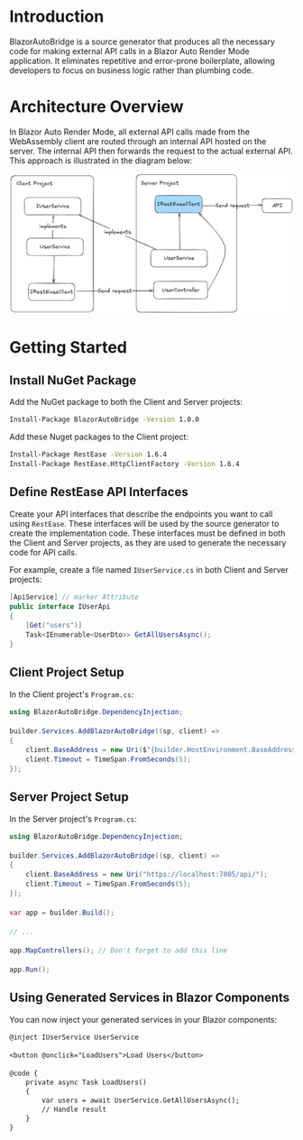 

# Introduction

BlazorAutoBridge is a source generator that produces all the necessary code for making external API calls in a Blazor Auto Render Mode application.
It eliminates repetitive and error-prone boilerplate, allowing developers to focus on business logic rather than plumbing code.

# Architecture Overview

In Blazor Auto Render Mode, all external API calls made from the WebAssembly client are routed through an internal API hosted on the server.
The internal API then forwards the request to the actual external API.
This approach is illustrated in the diagram below:

![Blazor Auto Render Mode BFF Architecture](./imgs/blazor-auto-bff-arch.png)


# Getting Started

## Install NuGet Package
Add the NuGet package to both the Client and Server projects:

```bash
Install-Package BlazorAutoBridge -Version 1.0.0
```

Add these Nuget packages to the Client project:
```bash
Install-Package RestEase -Version 1.6.4
Install-Package RestEase.HttpClientFactory -Version 1.6.4
```

## Define RestEase API Interfaces 
Create your API interfaces that describe the endpoints you want to call using `RestEase`.
These interfaces will be used by the source generator to create the implementation code.
These interfaces must be defined in both the Client and Server projects, as they are used to generate the necessary code for API calls.

For example, create a file named `IUserService.cs` in both Client and Server projects:
```csharp
[ApiService] // marker Attribute
public interface IUserApi
{
	[Get("users")]
	Task<IEnumerable<UserDto>> GetAllUsersAsync();
}
```

## Client Project Setup
In the Client project's `Program.cs`:

```csharp
using BlazorAutoBridge.DependencyInjection;

builder.Services.AddBlazorAutoBridge((sp, client) =>
{
	client.BaseAddress = new Uri($"{builder.HostEnvironment.BaseAddress}forwarders"); // don't change this
	client.Timeout = TimeSpan.FromSeconds(5);
});
```

## Server Project Setup
In the Server project's `Program.cs`:

```csharp
using BlazorAutoBridge.DependencyInjection;

builder.Services.AddBlazorAutoBridge((sp, client) =>
{
	client.BaseAddress = new Uri("https://localhost:7005/api/");
	client.Timeout = TimeSpan.FromSeconds(5);
});

var app = builder.Build();

// ...

app.MapControllers(); // Don't forget to add this line

app.Run();
```

## Using Generated Services in Blazor Components
You can now inject your generated services in your Blazor components:

```razor
@inject IUserService UserService

<button @onclick="LoadUsers">Load Users</button>

@code {
	private async Task LoadUsers()
	{
		var users = await UserService.GetAllUsersAsync();
		// Handle result
	}
}
```
